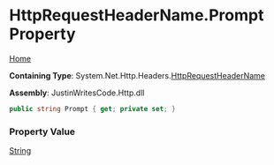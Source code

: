 # HttpRequestHeaderName\.Prompt Property

[Home](../../../../README.md)

**Containing Type**: System\.Net\.Http\.Headers\.[HttpRequestHeaderName](../README.md)

**Assembly**: JustinWritesCode\.Http\.dll

```csharp
public string Prompt { get; private set; }
```

### Property Value

[String](https://docs.microsoft.com/en-us/dotnet/api/system.string)

